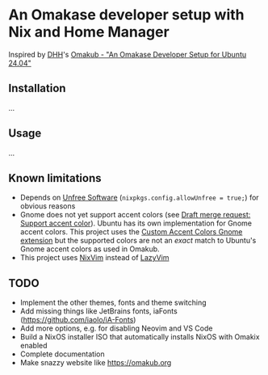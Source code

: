 # An Omakase developer setup with Nix and Home Manager

Inspired by [DHH](https://dhh.dk/)'s [Omakub - "An Omakase Developer Setup for Ubuntu 24.04"](https://omakub.org/)

## Installation

...

## Usage

...

## Known limitations
* Depends on [Unfree Software](https://wiki.nixos.org/wiki/Unfree_Software) (`nixpkgs.config.allowUnfree = true;`) for obvious reasons
* Gnome does not yet support accent colors (see [Draft merge request: Support accent color](https://gitlab.gnome.org/GNOME/gnome-shell/-/merge_requests/2715)). Ubuntu has its own implementation for Gnome accent colors. This project uses the [Custom Accent Colors Gnome extension](https://extensions.gnome.org/extension/5547/custom-accent-colors/) but the supported colors are not an _exact_ match to Ubuntu's Gnome accent colors as used in Omakub.
* This project uses [NixVim](https://github.com/nix-community/nixvim) instead of [LazyVim](https://www.lazyvim.org/)

## TODO
- Implement the other themes, fonts and theme switching
- Add missing things like JetBrains fonts, iaFonts (https://github.com/iaolo/iA-Fonts)
- Add more options, e.g. for disabling Neovim and VS Code
- Build a NixOS installer ISO that automatically installs NixOS with Omakix enabled
- Complete documentation
- Make snazzy website like https://omakub.org
